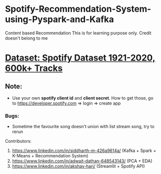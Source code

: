 # Spotify-Recommendation-System-using-Pyspark-and-Kafka
Content based Recommendation
This is for learning purpose only. Credit doesn't belong to me

# [Dataset: Spotify Dataset 1921-2020, 600k+ Tracks](https://www.kaggle.com/datasets/yamaerenay/spotify-dataset-19212020-600k-tracks?fbclid=IwAR2Ku_w7AJUvFTG8odG8fXJwh4Y9OYQZgWkGpTOa1xJDukheV9OSOsj_NHM)
## Note:
- Use your own **spotify client id** and **client secret**. How to get those, go to https://developer.spotify.com => login => create app
### Bugs:
- Sometime the favourite song doesn't union with list stream song, try to rerun

Contributors:

1. https://www.linkedin.com/in/siddharth-m-426a9614a/ (Kafka + Spark + K-Means + Recommendation System)
2. https://www.linkedin.com/in/adwait-dathan-648543143/ (PCA + EDA)
3. https://www.linkedin.com/in/akshay-hari/ (Streamlit + Spotify API)
